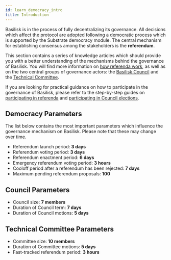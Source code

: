 ```yaml
---
id: learn_democracy_intro
title: Introduction
---
```


Basilisk is in the process of fully decentralizing its governance. All decisions which affect the protocol are adopted following a democratic process which is supported by the Substrate democracy module. The central mechanism for establishing consensus among the stakeholders is the **referendum**.

This section contains a series of knowledge articles which should provide you with a better understanding of the mechanisms behind the governance of Basilisk. You will find more information on [how referenda work](/learn_democracy_referenda), as well as on the two central groups of governance actors: the [Basilisk Council](/learn_democracy_council) and the [Technical Committee](/learn_democracy_technical_committee).

If you are looking for practical guidance on how to participate in the governance of Basilisk, please refer to the step-by-step guides on [participating in referenda](/howto_democracy_referenda) and [participating in Council elections](/howto_democracy_council_elections).

## Democracy Parameters
The list below contains the most important parameters which influence the governance mechanism on Basilisk. Please note that these may change over time.

* Referendum launch period: **3 days**
* Referendum voting period: **3 days**
* Referendum enactment period: **6 days**
* Emergency referendum voting period: **3 hours**
* Cooloff period after a referendum has been rejected: **7 days**
* Maximum pending referendum proposals: **100**

## Council Parameters
* Council size: **7 members**
* Duration of Council term: **7 days**
* Duration of Council motions: **5 days**

## Technical Committee Parameters
* Committee size: **10 members**
* Duration of Committee motions: **5 days**
* Fast-tracked referendum period: **3 hours**
